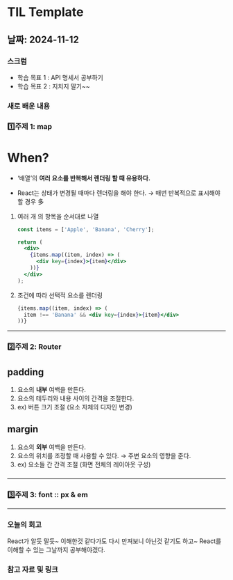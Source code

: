 # TIL Template

## 날짜: 2024-11-12

### 스크럼

- 학습 목표 1 : API 명세서 공부하기
- 학습 목표 2 : 지치지 말기~~

### 새로 배운 내용

### 1️⃣주제 1: map


# When?

- ‘배열’의 **여러 요소를 반복해서 렌더링 할 때 유용하다.**

- React는 상태가 변경될 때마다 렌더링을 해야 한다. → 매번 반복적으로 표시해야 할 경우 多

1. 여러 개 의 항목을 순서대로 나열
    
    ```jsx
    const items = ['Apple', 'Banana', 'Cherry'];
    
    return (
      <div>
        {items.map((item, index) => (
          <div key={index}>{item}</div>
        ))}
      </div>
    );
    ```
    
2. 조건에 따라 선택적 요소를 렌더링
    
    ```jsx
    {items.map((item, index) => (
      item !== 'Banana' && <div key={index}>{item}</div> 
    ))}
    
    ```
---

### 2️⃣주제 2: Router

## padding

1. 요소의 **내부** 여백을 만든다.
2. 요소의 테두리와 내용 사이의 간격을 조절한다.
3. ex) 버튼 크기 조절 (요소 자체의 디자인 변경)

## margin

1. 요소의 **외부** 여백을 만든다.
2. 요소의 위치를 조정할 때 사용할 수 있다. → 주변 요소의 영향을 준다.
3. ex) 요소들 간 간격 조절 (화면 전체의 레이아웃 구성)

### 

---

### 3️⃣주제 3: font :: px & em


---

### 오늘의 회고
React가 알듯 말듯~ 이해한것 같다가도 다시 만져보니 아닌것 같기도 하고~ React를 이해할 수 있는 그날까지 공부해야겠다.

### 참고 자료 및 링크
